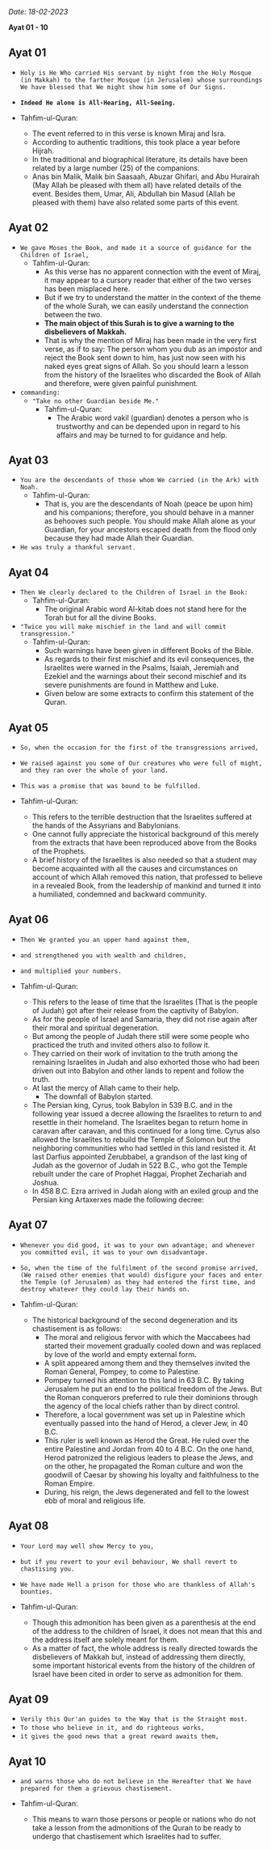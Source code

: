 *Date: 18-02-2023*

**Ayat 01 - 10**

## Ayat 01

- `Holy is He Who carried His servant by night from the Holy Mosque (in Makkah) to the farther Mosque (in Jerusalem) whose surroundings We have blessed that We might show him some of Our Signs.`
- **`Indeed He alone is All-Hearing, All-Seeing.`**

- Tahfim-ul-Quran:
  - The event referred to in this verse is known Miraj and Isra. 
  - According to authentic traditions, this took place a year before Hijrah.
  - In the traditional and biographical literature, its details have been related by a large number (25) of the companions.
  - Anas bin Malik, Malik bin Saasaah, Abuzar Ghifari, and Abu Hurairah (May Allah be pleased with them all) have related details of the event. Besides them, Umar, Ali, Abdullah bin Masud (Allah be pleased with them) have also related some parts of this event.

## Ayat 02

- `We gave Moses the Book, and made it a source of guidance for the Children of Israel,`
  - Tahfim-ul-Quran:
    - As this verse has no apparent connection with the event of Miraj, it may appear to a cursory reader that either of the two verses has been misplaced here.
    - But if we try to understand the matter in the context of the theme of the whole Surah, we can easily understand the connection between the two.
    - **The main object of this Surah is to give a warning to the disbelievers of Makkah.**
    - That is why the mention of Miraj has been made in the very first verse, as if to say: The person whom you dub as an impostor and reject the Book sent down to him, has just now seen with his naked eyes great signs of Allah. So you should learn a lesson from the history of the Israelites who discarded the Book of Allah and therefore, were given painful punishment.
- `commanding:`
  - `"Take no other Guardian beside Me."`
    - Tahfim-ul-Quran:
      - The Arabic word vakil (guardian) denotes a person who is trustworthy and can be depended upon in regard to his affairs and may be turned to for guidance and help.

## Ayat 03

- `You are the descendants of those whom We carried (in the Ark) with Noah.`
  - Tahfim-ul-Quran:
    - That is, you are the descendants of Noah (peace be upon him) and his companions; therefore, you should behave in a manner as behooves such people. You should make Allah alone as your Guardian, for your ancestors escaped death from the flood only because they had made Allah their Guardian.
- `He was truly a thankful servant.`

## Ayat 04

- `Then We clearly declared to the Children of Israel in the Book:`
  - Tahfim-ul-Quran:
    - The original Arabic word Al-kitab does not stand here for the Torah but for all the divine Books.
- `"Twice you will make mischief in the land and will commit transgression."`
  - Tahfim-ul-Quran:
    - Such warnings have been given in different Books of the Bible.
    - As regards to their first mischief and its evil consequences, the Israelites were warned in the Psalms, Isaiah, Jeremiah and Ezekiel and the warnings about their second mischief and its severe punishments are found in Matthew and Luke.
    - Given below are some extracts to confirm this statement of the Quran.

## Ayat 05

- `So, when the occasion for the first of the transgressions arrived,`
- `We raised against you some of Our creatures who were full of might, and they ran over the whole of your land.`
- `This was a promise that was bound to be fulfilled.`

- Tahfim-ul-Quran:
  - This refers to the terrible destruction that the Israelites suffered at the hands of the Assyrians and Babylonians.
  - One cannot fully appreciate the historical background of this merely from the extracts that have been reproduced above from the Books of the Prophets.
  - A brief history of the Israelites is also needed so that a student may become acquainted with all the causes and circumstances on account of which Allah removed this nation, that professed to believe in a revealed Book, from the leadership of mankind and turned it into a humiliated, condemned and backward community.

## Ayat 06

- `Then We granted you an upper hand against them,`
- `and strengthened you with wealth and children,`
- `and multiplied your numbers.`

- Tahfim-ul-Quran:
  - This refers to the lease of time that the Israelites (That is the people of Judah) got after their release from the captivity of Babylon.
  - As for the people of Israel and Samaria, they did not rise again after their moral and spiritual degeneration.
  - But among the people of Judah there still were some people who practiced the truth and invited others also to follow it.
  - They carried on their work of invitation to the truth among the remaining Israelites in Judah and also exhorted those who had been driven out into Babylon and other lands to repent and follow the truth.
  - At last the mercy of Allah came to their help.
    - The downfall of Babylon started.
  - The Persian king, Cyrus, took Babylon in 539 B.C. and in the following year issued a decree allowing the Israelites to return to and resettle in their homeland. The Israelites began to return home in caravan after caravan, and this continued for a long time. Cyrus also allowed the Israelites to rebuild the Temple of Solomon but the neighboring communities who had settled in this land resisted it. At last Darfius appointed Zerubbabel, a grandson of the last king of Judah as the governor of Judah in 522 B.C., who got the Temple rebuilt under the care of Prophet Haggai, Prophet Zechariah and Joshua.
  - In 458 B.C. Ezra arrived in Judah along with an exiled group and the Persian king Artaxerxes made the following decree:

## Ayat 07

- `Whenever you did good, it was to your own advantage; and whenever you committed evil, it was to your own disadvantage.`
- `So, when the time of the fulfilment of the second promise arrived, (We raised other enemies that would) disfigure your faces and enter the Temple (of Jerusalem) as they had entered the first time, and destroy whatever they could lay their hands on.`

- Tahfim-ul-Quran:
  - The historical background of the second degeneration and its chastisement is as follows:
    - The moral and religious fervor with which the Maccabees had started their movement gradually cooled down and was replaced by love of the world and empty external form.
    - A split appeared among them and they themselves invited the Roman General, Pompey, to come to Palestine.
    - Pompey turned his attention to this land in 63 B.C. By taking Jerusalem he put an end to the political freedom of the Jews. But the Roman conquerors preferred to rule their dominions through the agency of the local chiefs rather than by direct control.
    - Therefore, a local government was set up in Palestine which eventually passed into the hand of Herod, a clever Jew, in 40 B.C. 
    - This ruler is well known as Herod the Great. He ruled over the entire Palestine and Jordan from 40 to 4 B.C. On the one hand, Herod patronized the religious leaders to please the Jews, and on the other, he propagated the Roman culture and won the goodwill of Caesar by showing his loyalty and faithfulness to the Roman Empire. 
    - During, his reign, the Jews degenerated and fell to the lowest ebb of moral and religious life.

## Ayat 08

- `Your Lord may well show Mercy to you,`
- `but if you revert to your evil behaviour, We shall revert to chastising you.`
- `We have made Hell a prison for those who are thankless of Allah's bounties.`

- Tahfim-ul-Quran:
  - Though this admonition has been given as a parenthesis at the end of the address to the children of Israel, it does not mean that this and the address itself are solely meant for them.
  - As a matter of fact, the whole address is really directed towards the disbelievers of Makkah but, instead of addressing them directly, some important historical events from the history of the children of Israel have been cited in order to serve as admonition for them.

## Ayat 09

- `Verily this Qur'an guides to the Way that is the Straight most.`
- `To those who believe in it, and do righteous works,`
- `it gives the good news that a great reward awaits them,`

## Ayat 10

- `and warns those who do not believe in the Hereafter that We have prepared for them a grievous chastisement.`

- Tahfim-ul-Quran:
  - This means to warn those persons or people or nations who do not take a lesson from the admonitions of the Quran to be ready to undergo that chastisement which Israelites had to suffer.